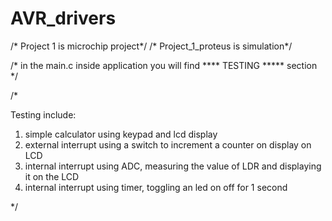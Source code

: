 # AVR_drivers

/* Project 1 is microchip project*/
/* Project_1_proteus is simulation*/

/* in the main.c inside application you will find  **** TESTING ***** section */

/*

Testing include:
  1. simple calculator using keypad and lcd display
  2. external interrupt using a switch to increment a counter on display on LCD
  3. internal interrupt using ADC, measuring the value of LDR and displaying it on the LCD
  4. internal interrupt using timer, toggling an led on off for 1 second

*/
